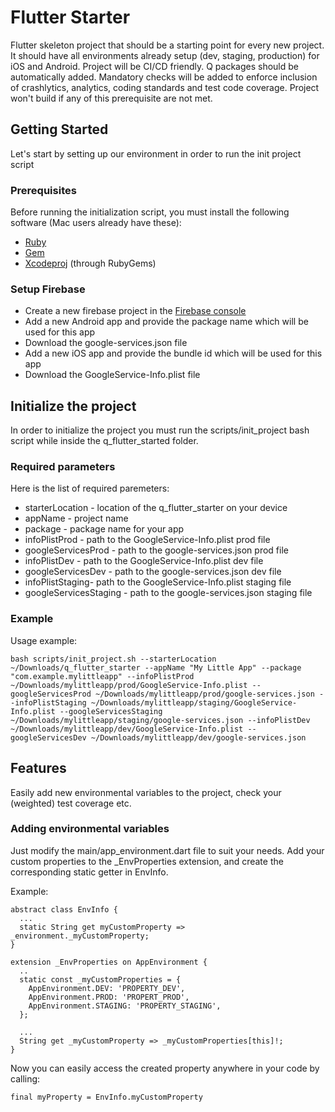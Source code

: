 # Flutter Starter

Flutter skeleton project that should be a starting point for every new project. It should have all environments already setup (dev, staging, production) for iOS and Android. Project will be CI/CD friendly. Q packages should be automatically added. Mandatory checks will be added to enforce inclusion of crashlytics, analytics, coding standards and test code coverage. Project won't build if any of this prerequisite are not met.

## Getting Started

Let's start by setting up our environment in order to run the init project script

### Prerequisites

Before running the initialization script, you must install the following software (Mac users already have these):
* [Ruby](https://www.ruby-lang.org/en/documentation/installation/)
* [Gem](https://rubygems.org/pages/download)
* [Xcodeproj](https://github.com/CocoaPods/Xcodeproj) (through RubyGems)

### Setup Firebase

* Create a new firebase project in the [Firebase console](https://firebase.google.com/)
* Add a new Android app and provide the package name which will be used for this app
* Download the google-services.json file
* Add a new iOS app and provide the bundle id which will be used for this app
* Download the GoogleService-Info.plist file

## Initialize the project

In order to initialize the project you must run the scripts/init_project bash script while inside the q_flutter_started folder.

### Required parameters

Here is the list of required paremeters:

* starterLocation - location of the q_flutter_starter on your device
* appName - project name
* package - package name for your app
* infoPlistProd - path to the GoogleService-Info.plist prod file
* googleServicesProd - path to the google-services.json prod file
* infoPlistDev - path to the GoogleService-Info.plist dev file
* googleServicesDev - path to the google-services.json dev file
* infoPlistStaging- path to the GoogleService-Info.plist staging file
* googleServicesStaging - path to the google-services.json staging file

### Example

Usage example:

```
bash scripts/init_project.sh --starterLocation ~/Downloads/q_flutter_starter --appName "My Little App" --package "com.example.mylittleapp" --infoPlistProd ~/Downloads/mylittleapp/prod/GoogleService-Info.plist --googleServicesProd ~/Downloads/mylittleapp/prod/google-services.json --infoPlistStaging ~/Downloads/mylittleapp/staging/GoogleService-Info.plist --googleServicesStaging ~/Downloads/mylittleapp/staging/google-services.json --infoPlistDev ~/Downloads/mylittleapp/dev/GoogleService-Info.plist --googleServicesDev ~/Downloads/mylittleapp/dev/google-services.json
```

## Features

Easily add new environmental variables to the project, check your (weighted) test coverage etc.

### Adding environmental variables

Just modify the main/app_environment.dart file to suit your needs. Add your custom properties to the _EnvProperties extension, and create the corresponding static getter in EnvInfo.

Example:

```
abstract class EnvInfo {
  ...
  static String get myCustomProperty => _environment._myCustomProperty;
}

extension _EnvProperties on AppEnvironment {
  ..
  static const _myCustomProperties = {
    AppEnvironment.DEV: 'PROPERTY_DEV',
    AppEnvironment.PROD: 'PROPERT_PROD',
    AppEnvironment.STAGING: 'PROPERTY_STAGING',
  };
  
  ...
  String get _myCustomProperty => _myCustomProperties[this]!;
}

```

Now you can easily access the created property anywhere in your code by calling:

```
final myProperty = EnvInfo.myCustomProperty
```